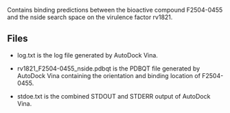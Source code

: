 Contains binding predictions between the bioactive compound F2504-0455 and the nside search space on the virulence factor rv1821.

## Files

- log.txt is the log file generated by AutoDock Vina.

- rv1821_F2504-0455_nside.pdbqt is the PDBQT file generated by AutoDock Vina containing the orientation and binding location of F2504-0455.

- stdoe.txt is the combined STDOUT and STDERR output of AutoDock Vina.

